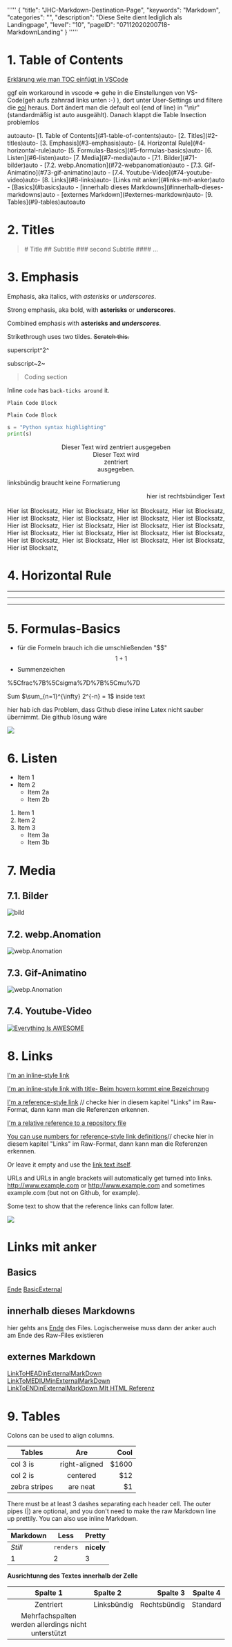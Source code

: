 '''''
{
"title": "JHC-Markdown-Destination-Page",
"keywords": "Markdown",
"categories": "",
"description": "Diese Seite dient lediglich als Landingpage",
"level": "10",
"pageID": "07112020200718-MarkdownLanding"
}
'''''

# 1. Table of Contents
[Erklärung wie man TOC einfügt in VSCode](https://marketplace.visualstudio.com/items?itemName=AlanWalk.markdown-toc)

ggf ein workaround in vscode => gehe in die Einstellungen von VS-Code(geh aufs zahnrad links unten :-) ), dort unter User-Settings und filtere die [eol](https://github.com/AlanWalk/markdown-toc/issues/65) heraus. Dort ändert man die default eol (end of line) in "\n\r" (standardmäßig ist auto ausgeählt). Danach klappt die Table Insection problemlos

<!-- TOC -->autoauto- [1. Table of Contents](#1-table-of-contents)auto- [2. Titles](#2-titles)auto- [3. Emphasis](#3-emphasis)auto- [4. Horizontal Rule](#4-horizontal-rule)auto- [5. Formulas-Basics](#5-formulas-basics)auto- [6. Listen](#6-listen)auto- [7. Media](#7-media)auto    - [7.1. Bilder](#71-bilder)auto    - [7.2. webp.Anomation](#72-webpanomation)auto    - [7.3. Gif-Animatino](#73-gif-animatino)auto    - [7.4. Youtube-Video](#74-youtube-video)auto- [8. Links](#8-links)auto- [Links mit anker](#links-mit-anker)auto    - [Basics](#basics)auto    - [innerhalb dieses Markdowns](#innerhalb-dieses-markdowns)auto    - [externes Markdown](#externes-markdown)auto- [9. Tables](#9-tables)autoauto<!-- /TOC -->





# 2. Titles
> \# Title
> \## Subtitle
> \### second Subtitle
> \#### ...


# 3. Emphasis
Emphasis, aka italics, with *asterisks* or _underscores_.

Strong emphasis, aka bold, with **asterisks** or __underscores__.

Combined emphasis with **asterisks and _underscores_**.

Strikethrough uses two tildes. ~~Scratch this.~~

superscript^2^

subscript~2~


> Coding section

Inline `code` has `back-ticks around` it.

```
Plain Code Block
```

`Plain Code Block`

```python
s = "Python syntax highlighting"
print(s)
```

<center>Dieser Text wird zentriert ausgegeben<br>Dieser Text wird <br>zentriert<br> ausgegeben.</center>

linksbündig braucht keine Formatierung

<div style="text-align: right"> hier ist rechtsbündiger Text </div>
<br>




<div style="text-align: justify"> Hier ist Blocksatz, Hier ist Blocksatz, Hier ist Blocksatz, Hier ist Blocksatz, Hier ist Blocksatz, Hier ist Blocksatz, Hier ist Blocksatz, Hier ist Blocksatz, Hier ist Blocksatz, Hier ist Blocksatz, Hier ist Blocksatz, Hier ist Blocksatz, Hier ist Blocksatz, Hier ist Blocksatz, Hier ist Blocksatz, Hier ist Blocksatz, Hier ist Blocksatz, Hier ist Blocksatz, Hier ist Blocksatz, Hier ist Blocksatz, Hier ist Blocksatz,  </div>




# 4. Horizontal Rule


---
***
___

# 5. Formulas-Basics
* für die Formeln brauch ich die umschließenden "\$\$"
  $$1+1$$
* Summenzeichen 

%5Cfrac%7B%5Csigma%7D%7B%5Cmu%7D

Sum $\sum_{n=1}^{\infty} 2^{-n} = 1$ inside text	

hier hab ich das Problem, dass Github diese inline Latex nicht sauber übernimmt. Die github lösung wäre

<img src="https://render.githubusercontent.com/render/math?math=\sum_{n=1}^{\infty} 2^{-n} = 1">

# 6. Listen
* Item 1
* Item 2
    + Item 2a
    + Item 2b

1. Item 1
2. Item 2
3. Item 3
    + Item 3a
    + Item 3b



# 7. Media
## 7.1. Bilder
![bild](./imgs/MarkdownPasterConfigPicture.PNG)
## 7.2. webp.Anomation
![webp.Anomation](./imgs/test.webp)
## 7.3. Gif-Animatino
![webp.Anomation](./imgs/DemoGif.gif)
## 7.4. Youtube-Video
[![Everything Is AWESOME](https://img.youtube.com/vi/StTqXEQ2l-Y/0.jpg)](https://www.youtube.com/watch?v=StTqXEQ2l-Y "Everything Is AWESOME")

# 8. Links
[I'm an inline-style link](https://www.google.com)

[I'm an inline-style link with title- Beim hovern kommt eine Bezeichnung](https://www.google.com "Google's Homepage")

[I'm a reference-style link][Arbitrary case-insensitive reference text] // checke hier in diesem kapitel "Links" im Raw-Format, dann kann man die Referenzen erkennen.

[I'm a relative reference to a repository file](../CheatSheet.md)


[You can use numbers for reference-style link definitions][1]// checke hier in diesem kapitel "Links" im Raw-Format, dann kann man die Referenzen erkennen.

Or leave it empty and use the [link text itself].

URLs and URLs in angle brackets will automatically get turned into links. 
http://www.example.com or <http://www.example.com> and sometimes 
example.com (but not on Github, for example).

Some text to show that the reference links can follow later.

<a href="http://www.google.de"><img src=./imgs/2020-03-31-16-49-13.png></a>


[arbitrary case-insensitive reference text]: https://www.mozilla.org
[1]: http://slashdot.org
[link text itself]: http://www.reddit.com

# Links mit anker 

## Basics
[Ende](#Anker)
<a name="Anker"></a>
[BasicExternal](./NAMEDESTINATION.md#External)
<a name="External"></a>

## innerhalb dieses Markdowns

hier gehts ans  [Ende](#pookie) des Files. Logischerweise muss dann der anker auch am Ende des Raw-Files existieren

## externes Markdown
[LinkToHEADinExternalMarkDown](./DestinationMarkDownCheatSheet.md#pookieHead)<br>
[LinkToMEDIUMinExternalMarkDown](./DestinationMarkDownCheatSheet.md#pookieMedium)<br>
[LinkToENDinExternalMarkDown MIt HTML Referenz](./DestinationMarkDownCheatSheet.md#pookieEnd)

# 9. Tables

Colons can be used to align columns.

| Tables        | Are           | Cool  |
| ------------- |:-------------:| -----:|
| col 3 is      | right-aligned | $1600 |
| col 2 is      | centered      |   $12 |
| zebra stripes | are neat      |    $1 |

There must be at least 3 dashes separating each header cell.
The outer pipes (|) are optional, and you don't need to make the 
raw Markdown line up prettily. You can also use inline Markdown.

Markdown | Less | Pretty
--- | --- | ---
*Still* | `renders` | **nicely**
1 | 2 | 3

**Ausrichtunng des Textes innerhalb der Zelle**

| Spalte 1 | Spalte 2 | Spalte 3 | Spalte 4 |
| :-: | :- | -: | - |
| Zentriert | Linksbündig | Rechtsbündig | Standard |
|Mehrfachspalten werden allerdings nicht unterstützt|


<a name="pookie"></a>